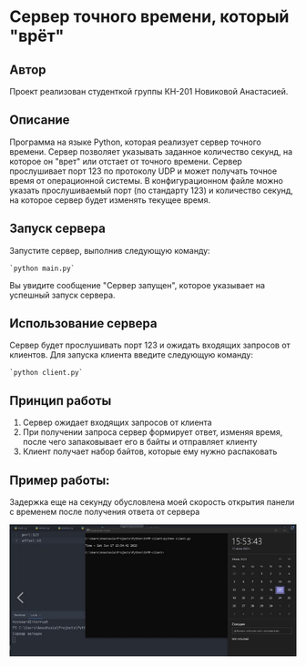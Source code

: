 Сервер точного времени, который "врёт"
====================================================
Автор
--------------
Проект реализован студенткой группы КН-201 Новиковой Анастасией.

Описание
--------------
Программа на языке Python, которая реализует сервер точного времени. Сервер позволяет указывать заданное количество
секунд, на которое он "врет" или отстает от точного времени. Сервер прослушивает порт 123 по протоколу UDP и
может получать точное время от операционной системы. В конфигурационном файле можно указать прослушиваемый порт 
(по стандарту 123) и количество секунд, на которое сервер будет изменять текущее время.

Запуск сервера
--------------
 
Запустите сервер, выполнив следующую команду:
    
    `python main.py`

Вы увидите сообщение "Сервер запущен", которое указывает на успешный запуск сервера.
    

Использование сервера
---------------------
Сервер будет прослушивать порт 123 и ожидать входящих запросов от клиентов. Для запуска клиента введите следующую команду:

    `python client.py`

Принцип работы
--------------------- 
1. Сервер ожидает входящих запросов от клиента
2. При получении запроса сервер формирует ответ, изменяя время, после чего запаковывает его в байты и отправляет клиенту
3. Клиент получает набор байтов, которые ему нужно распаковать

Пример работы:
---------------------
Задержка еще на секунду обусловлена моей скорость открытия панели с временем после получения ответа от сервера
<p>

 ![img.png](img.png)
